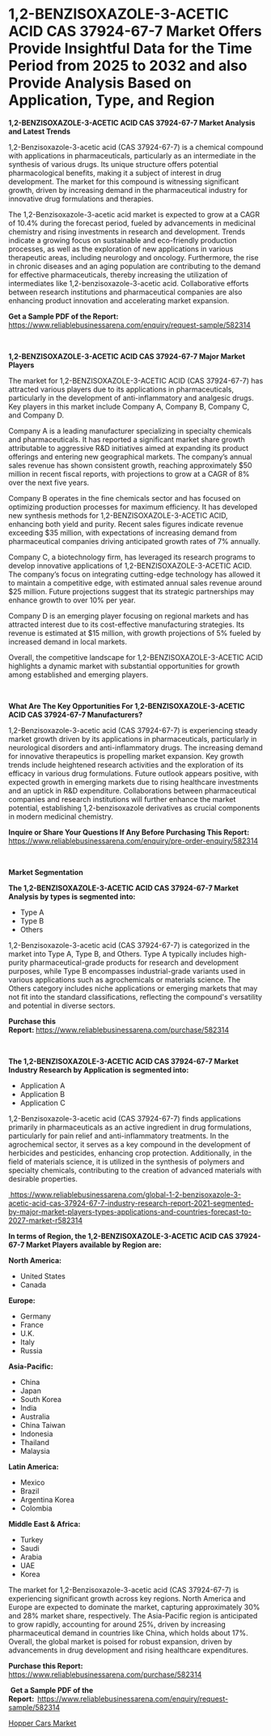 <p><h1>1,2-BENZISOXAZOLE-3-ACETIC ACID CAS 37924-67-7 Market Offers Provide Insightful Data for the Time Period from 2025 to 2032 and also Provide Analysis Based on Application, Type, and Region</h1></p><p><strong>1,2-BENZISOXAZOLE-3-ACETIC ACID CAS 37924-67-7 Market Analysis and Latest Trends</strong></p>
<p><p>1,2-Benzisoxazole-3-acetic acid (CAS 37924-67-7) is a chemical compound with applications in pharmaceuticals, particularly as an intermediate in the synthesis of various drugs. Its unique structure offers potential pharmacological benefits, making it a subject of interest in drug development. The market for this compound is witnessing significant growth, driven by increasing demand in the pharmaceutical industry for innovative drug formulations and therapies.</p><p>The 1,2-Benzisoxazole-3-acetic acid market is expected to grow at a CAGR of 10.4% during the forecast period, fueled by advancements in medicinal chemistry and rising investments in research and development. Trends indicate a growing focus on sustainable and eco-friendly production processes, as well as the exploration of new applications in various therapeutic areas, including neurology and oncology. Furthermore, the rise in chronic diseases and an aging population are contributing to the demand for effective pharmaceuticals, thereby increasing the utilization of intermediates like 1,2-benzisoxazole-3-acetic acid. Collaborative efforts between research institutions and pharmaceutical companies are also enhancing product innovation and accelerating market expansion.</p></p>
<p><strong>Get a Sample PDF of the Report:&nbsp;</strong> <a href="https://www.reliablebusinessarena.com/enquiry/request-sample/582314?utm_campaign=3188&utm_medium=2&utm_source=Github&utm_content=ia&utm_term=23032025&utm_id=12-benzisoxazole-3-acetic-acid-cas-37924-67-7">https://www.reliablebusinessarena.com/enquiry/request-sample/582314</a></p>
<p>&nbsp;</p>
<p><strong>1,2-BENZISOXAZOLE-3-ACETIC ACID CAS 37924-67-7 Major Market Players</strong></p>
<p><p>The market for 1,2-BENZISOXAZOLE-3-ACETIC ACID (CAS 37924-67-7) has attracted various players due to its applications in pharmaceuticals, particularly in the development of anti-inflammatory and analgesic drugs. Key players in this market include Company A, Company B, Company C, and Company D.</p><p>Company A is a leading manufacturer specializing in specialty chemicals and pharmaceuticals. It has reported a significant market share growth attributable to aggressive R&D initiatives aimed at expanding its product offerings and entering new geographical markets. The company’s annual sales revenue has shown consistent growth, reaching approximately $50 million in recent fiscal reports, with projections to grow at a CAGR of 8% over the next five years.</p><p>Company B operates in the fine chemicals sector and has focused on optimizing production processes for maximum efficiency. It has developed new synthesis methods for 1,2-BENZISOXAZOLE-3-ACETIC ACID, enhancing both yield and purity. Recent sales figures indicate revenue exceeding $35 million, with expectations of increasing demand from pharmaceutical companies driving anticipated growth rates of 7% annually.</p><p>Company C, a biotechnology firm, has leveraged its research programs to develop innovative applications of 1,2-BENZISOXAZOLE-3-ACETIC ACID. The company’s focus on integrating cutting-edge technology has allowed it to maintain a competitive edge, with estimated annual sales revenue around $25 million. Future projections suggest that its strategic partnerships may enhance growth to over 10% per year.</p><p>Company D is an emerging player focusing on regional markets and has attracted interest due to its cost-effective manufacturing strategies. Its revenue is estimated at $15 million, with growth projections of 5% fueled by increased demand in local markets.</p><p>Overall, the competitive landscape for 1,2-BENZISOXAZOLE-3-ACETIC ACID highlights a dynamic market with substantial opportunities for growth among established and emerging players.</p></p>
<p>&nbsp;</p>
<p><strong>What Are The Key Opportunities For 1,2-BENZISOXAZOLE-3-ACETIC ACID CAS 37924-67-7 Manufacturers?</strong></p>
<p><p>1,2-Benzisoxazole-3-acetic acid (CAS 37924-67-7) is experiencing steady market growth driven by its applications in pharmaceuticals, particularly in neurological disorders and anti-inflammatory drugs. The increasing demand for innovative therapeutics is propelling market expansion. Key growth trends include heightened research activities and the exploration of its efficacy in various drug formulations. Future outlook appears positive, with expected growth in emerging markets due to rising healthcare investments and an uptick in R&D expenditure. Collaborations between pharmaceutical companies and research institutions will further enhance the market potential, establishing 1,2-benzisoxazole derivatives as crucial components in modern medicinal chemistry.</p></p>
<p><strong>Inquire or Share Your Questions If Any Before Purchasing This Report:</strong> <a href="https://www.reliablebusinessarena.com/enquiry/pre-order-enquiry/582314?utm_campaign=3188&utm_medium=2&utm_source=Github&utm_content=ia&utm_term=23032025&utm_id=12-benzisoxazole-3-acetic-acid-cas-37924-67-7">https://www.reliablebusinessarena.com/enquiry/pre-order-enquiry/582314</a></p>
<p>&nbsp;</p>
<p><strong>Market Segmentation</strong></p>
<p><strong>The 1,2-BENZISOXAZOLE-3-ACETIC ACID CAS 37924-67-7 Market Analysis by types is segmented into:</strong></p>
<p><ul><li>Type A</li><li>Type B</li><li>Others</li></ul></p>
<p><p>1,2-Benzisoxazole-3-acetic acid (CAS 37924-67-7) is categorized in the market into Type A, Type B, and Others. Type A typically includes high-purity pharmaceutical-grade products for research and development purposes, while Type B encompasses industrial-grade variants used in various applications such as agrochemicals or materials science. The Others category includes niche applications or emerging markets that may not fit into the standard classifications, reflecting the compound's versatility and potential in diverse sectors.</p></p>
<p><strong>Purchase this Report:&nbsp;</strong><a href="https://www.reliablebusinessarena.com/purchase/582314?utm_campaign=3188&utm_medium=2&utm_source=Github&utm_content=ia&utm_term=23032025&utm_id=12-benzisoxazole-3-acetic-acid-cas-37924-67-7">https://www.reliablebusinessarena.com/purchase/582314</a></p>
<p>&nbsp;</p>
<p><strong>The 1,2-BENZISOXAZOLE-3-ACETIC ACID CAS 37924-67-7 Market Industry Research by Application is segmented into:</strong></p>
<p><ul><li>Application A</li><li>Application B</li><li>Application C</li></ul></p>
<p><p>1,2-Benzisoxazole-3-acetic acid (CAS 37924-67-7) finds applications primarily in pharmaceuticals as an active ingredient in drug formulations, particularly for pain relief and anti-inflammatory treatments. In the agrochemical sector, it serves as a key compound in the development of herbicides and pesticides, enhancing crop protection. Additionally, in the field of materials science, it is utilized in the synthesis of polymers and specialty chemicals, contributing to the creation of advanced materials with desirable properties.</p></p>
<p><a href="https://www.reliablebusinessarena.com/global-1-2-benzisoxazole-3-acetic-acid-cas-37924-67-7-industry-research-report-2021-segmented-by-major-market-players-types-applications-and-countries-forecast-to-2027-market-r582314?utm_campaign=3188&utm_medium=2&utm_source=Github&utm_content=ia&utm_term=23032025&utm_id=12-benzisoxazole-3-acetic-acid-cas-37924-67-7">&nbsp;https://www.reliablebusinessarena.com/global-1-2-benzisoxazole-3-acetic-acid-cas-37924-67-7-industry-research-report-2021-segmented-by-major-market-players-types-applications-and-countries-forecast-to-2027-market-r582314</a></p>
<p><strong>In terms of Region, the 1,2-BENZISOXAZOLE-3-ACETIC ACID CAS 37924-67-7 Market Players available by Region are:</strong></p>
<p>
    <p> <strong> North America: </strong>
        <ul>
            <li>United States</li>
            <li>Canada</li>
        </ul>
        </p> 
    <p> <strong> Europe: </strong>
        <ul>
            <li>Germany</li>
            <li>France</li>
            <li>U.K.</li>
            <li>Italy</li>
            <li>Russia</li>
        </ul>
        </p> 
    <p> <strong> Asia-Pacific: </strong>
        <ul>
            <li>China</li>
            <li>Japan</li>
            <li>South Korea</li>
            <li>India</li>
            <li>Australia</li>
            <li>China Taiwan</li>
            <li>Indonesia</li>
            <li>Thailand</li>
            <li>Malaysia</li>
        </ul>
        </p> 
    <p> <strong> Latin America: </strong>
        <ul>
            <li>Mexico</li>
            <li>Brazil</li>
            <li>Argentina Korea</li>
            <li>Colombia</li>
        </ul>
        </p> 
    <p> <strong> Middle East & Africa: </strong>
        <ul>
            <li>Turkey</li>
            <li>Saudi</li>
            <li>Arabia</li>
            <li>UAE</li>
            <li>Korea</li>
        </ul>
    </p>
    </p>
<p><p>The market for 1,2-Benzisoxazole-3-acetic acid (CAS 37924-67-7) is experiencing significant growth across key regions. North America and Europe are expected to dominate the market, capturing approximately 30% and 28% market share, respectively. The Asia-Pacific region is anticipated to grow rapidly, accounting for around 25%, driven by increasing pharmaceutical demand in countries like China, which holds about 17%. Overall, the global market is poised for robust expansion, driven by advancements in drug development and rising healthcare expenditures.</p></p>
<p><strong>Purchase this Report: </strong><a href="https://www.reliablebusinessarena.com/purchase/582314?utm_campaign=3188&utm_medium=2&utm_source=Github&utm_content=ia&utm_term=23032025&utm_id=12-benzisoxazole-3-acetic-acid-cas-37924-67-7">https://www.reliablebusinessarena.com/purchase/582314</a></p>
<p>&nbsp;<strong>Get a Sample PDF of the Report:&nbsp;&nbsp;</strong><a href="https://www.reliablebusinessarena.com/enquiry/request-sample/582314?utm_campaign=3188&utm_medium=2&utm_source=Github&utm_content=ia&utm_term=23032025&utm_id=12-benzisoxazole-3-acetic-acid-cas-37924-67-7">https://www.reliablebusinessarena.com/enquiry/request-sample/582314</a></p>
<p><strong></strong></p>
<p><p><a href="https://github.com/osamhcombre/Market-Research-Report-List-1/blob/main/hopper-cars-market.md?utm_campaign=3188&utm_medium=2&utm_source=Github&utm_content=ia&utm_term=23032025&utm_id=12-benzisoxazole-3-acetic-acid-cas-37924-67-7">Hopper Cars Market</a></p></p>